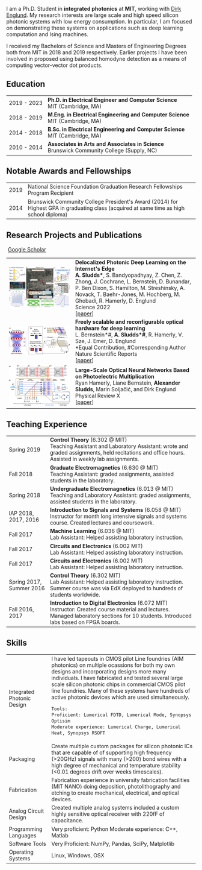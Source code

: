 I am a Ph.D. Student in **integrated photonics** at **MIT**, working with [Dirk Englund](https://www.rle.mit.edu/qp/). My research interests are large scale and high speed  silicon photonic systems with low energy consumption. In particular, I am focused on demonstrating these systems on applications such as deep learning computation and Ising machines.<br>

I received my Bachelors of Science and Masters of Engineering Degrees both from MIT in 2018 and 2019 respectively. Earlier projects I have been involved in proposed using balanced homodyne detection as a means of computing vector-vector dot products.



## <i class="fa fa-chevron-right"></i> Education

<table class="table table-hover">
  <tr>
    <td class="col-md-3"> 2019 - 2023 </td>
    <td>
        <strong>Ph.D. in Electrical Engineer and Computer Science </strong>
        <br>
      MIT (Cambridge, MA)
    </td>
  </tr>
  <tr>
    <td class="col-md-3"> 2018 - 2019 </td>
    <td>
        <strong>M.Eng. in Electrical Engineering and Computer Science</strong>
        <br>
      MIT (Cambridge, MA)
    </td>
  </tr>
  <tr>
    <td class="col-md-3"> 2014 - 2018</td>
    <td>
        <strong>B.Sc. in Electrical Engineering and Computer Science</strong>
        <br>
      MIT (Cambridge, MA)
    </td>
  </tr>
  <tr>
    <td class="col-md-3"> 2010 - 2014</td>
    <td>
      <strong> Associates in Arts and Associates in Science </strong>
      <br>
      Brunswick Community College (Supply, NC)
    </td>
  </tr>
</table>

## <i class="fa fa-chevron-right"></i> Notable Awards and Fellowships
<table class="table table-hover">
<tr>
  <td class='col-md-2'>2019</td>
  <td>
   National Science Foundation Graduation Research Fellowships Program Recipient
    <!--  -->
  </td>
</tr>
  
<tr>
  <td class='col-md-2'>2014</td>
  <td>
    Brunswick Community College President's Award (2014) for Highest GPA in graduating class (acquired at same time as high school diploma)
  </td>
</tr>

</table>

## <i class="fa fa-chevron-right"></i> Research Projects and Publications <a href=""><i class="fa fa-code-fork" aria-hidden="true"></i></a>

<a href="https://scholar.google.com/citations?user=xQ3bAK0AAAAJ&hl=en" class="btn btn-primary" style="padding: 0.3em;">
  <i class="ai ai-google-scholar"></i> Google Scholar
</a>
<table class="table table-hover">
  
<tr>
<td class="col-md-3"><a href='https://arxiv.org/abs/2203.05466' target='_blank'><img src="images/publications/netcast.png"/></a> </td>
<td>
    <strong>Delocalized Photonic Deep Learning on the Internet's Edge</strong><br>
    <strong>A. Sludds*</strong>, S. Bandyopadhyay, Z. Chen, Z. Zhong, J. Cochrane, L. Bernstein, D. Bunandar, P. Ben Dixon, S. Hamilton, M. Streshinsky, A. Novack, T. Baehr-Jones, M. Hochberg, M. Ghobadi, R. Hamerly, D. Englund <br>
    Science 2022 <br>
    [<a href='https://www.science.org/doi/10.1126/science.abq8271' target='_blank'>paper</a>] <br>
    
<div id="abs_demetcisantorella" style="text-align: justify; display: none" markdown="1">
Advances in deep neural networks (DNNs) are transforming science and technology. However, the increasing computational demands of the most powerful DNNs limit deployment on low-power devices, such as smartphones and sensors -- and this trend is accelerated by the simultaneous move towards Internet-of-Things (IoT) devices. Numerous efforts are underway to lower power consumption, but a fundamental bottleneck remains due to energy consumption in matrix algebra, even for analog approaches including neuromorphic, analog memory and photonic meshes. Here we introduce and demonstrate a new approach that sharply reduces energy required for matrix algebra by doing away with weight memory access on edge devices, enabling orders of magnitude energy and latency reduction. At the core of our approach is a new concept that decentralizing the DNN for delocalized, optically accelerated matrix algebra on edge devices. Using a silicon photonic smart transceiver, we demonstrate experimentally that this scheme, termed Netcast, dramatically reduces energy consumption. We demonstrate operation in a photon-starved environment with 40 aJ/multiply of optical energy for 98.8% accurate image recognition and <1 photon/multiply using single photon detectors. Furthermore, we show realistic deployment of our system, classifying images with 3 THz of bandwidth over 86 km of deployed optical fiber in a Boston-area fiber network. Our approach enables computing on a new generation of edge devices with speeds comparable to modern digital electronics and power consumption that is orders of magnitude lower
</div>
</td>
</tr>

  
  
<tr>
<td class="col-md-3"><a href='https://www.nature.com/articles/s41598-021-82543-3' target='_blank'><img src="images/publications/freely_scalable.jpg"/></a> </td>
<td>
    <strong>Freely scalable and reconfigurable optical hardware for deep learning</strong><br>
    L. Bernstein*#, <strong>A. Sludds*#</strong>, R. Hamerly, V. Sze, J. Emer, D. Englund <br>
     *Equal Contribution, #Corresponding Author<br>
    Nature Scientific Reports <br>
    [<a href='https://www.nature.com/articles/s41598-021-82543-3' target='_blank'>paper</a>] <br>
    
<div id="abs_demetcisantorella" style="text-align: justify; display: none" markdown="1">
As deep neural network (DNN) models grow ever-larger, they can achieve higher accuracy and solve more complex problems. This trend has been enabled by an increase in available compute power; however, efforts to continue to scale electronic processors are impeded by the costs of communication, thermal management, power delivery and clocking. To improve scalability, we propose a digital optical neural network (DONN) with intralayer optical interconnects and reconfigurable input values. The path-length-independence of optical energy consumption enables information locality between a transmitter and a large number of arbitrarily arranged receivers, which allows greater flexibility in architecture design to circumvent scaling limitations. In a proof-of-concept experiment, we demonstrate optical multicast in the classification of 500 MNIST images with a 3-layer, fully-connected network. We also analyze the energy consumption of the DONN and find that digital optical data transfer is beneficial over electronics when the spacing of computational units is on the order of >10μm.
</div>
</td>
</tr>
  

<tr>
<td class="col-md-3"><a href='https://journals.aps.org/prx/abstract/10.1103/PhysRevX.9.021032' target='_blank'><img src="images/publications/prx.png"/></a> </td>
<td>
    <strong>Large-Scale Optical Neural Networks Based on Photoelectric Multiplication</strong><br>
  Ryan Hamerly, Liane Bernstein, <strong>Alexander Sludds</strong>, Marin Soljačić, and Dirk Englund <br>
    Physical Review X<br>
    [<a href='https://journals.aps.org/prx/abstract/10.1103/PhysRevX.9.021032' target='_blank'>paper</a>] <br>
    
<div id="abs_demetcisantorella" style="text-align: justify; display: none" markdown="1">
Recent success in deep neural networks has generated strong interest in hardware accelerators to improve speed and energy consumption. This paper presents a new type of photonic accelerator based on coherent detection that is scalable to large (N≳106) networks and can be operated at high (gigahertz) speeds and very low (subattojoule) energies per multiply and accumulate (MAC), using the massive spatial multiplexing enabled by standard free-space optical components. In contrast to previous approaches, both weights and inputs are optically encoded so that the network can be reprogrammed and trained on the fly. Simulations of the network using models for digit and image classification reveal a “standard quantum limit” for optical neural networks, set by photodetector shot noise. This bound, which can be as low as 50  zJ/MAC, suggests that performance below the thermodynamic (Landauer) limit for digital irreversible computation is theoretically possible in this device. The proposed accelerator can implement both fully connected and convolutional networks. We also present a scheme for backpropagation and training that can be performed in the same hardware. This architecture will enable a new class of ultralow-energy processors for deep learning.
</div>
</td>
</tr>
  
</table>


## <i class="fa fa-chevron-right"></i> Teaching Experience
<table class="table table-hover">
<tr>
  <td class='col-md-1'>Spring 2019</td>
  <td><strong>Control Theory</strong> (6.302 @ MIT)<br>
  Teaching Assistant and Laboratory Assistant: wrote and graded assignments, held recitations and office hours. Assisted in weekly lab assignments.</td>
</tr>
  
<tr>
  <td class='col-md-1'>Fall 2018</td>
  <td><strong>Graduate Electromagnetics</strong> (6.630 @ MIT)<br>
   Teaching Assistant: graded assignments, assisted students in the laboratory.</td>
</tr>
  
<tr>
  <td class='col-md-1'>Spring 2018</td>
  <td><strong>Undergraduate Electromagnetics</strong> (6.013 @ MIT)<br>
   Teaching and Laboratory Assistant: graded assignments, assisted students in the laboratory.</td>
</tr>
  
<tr>
  <td class='col-md-1'>IAP 2018, 2017, 2016</td>
  <td><strong>Introduction to Signals and Systems </strong> (6.058 @ MIT)<br>
   Instructor for month long intensive signals and systems course. Created lectures and coursework. </td>
</tr>
  
<tr>
  <td class='col-md-1'>Fall 2017</td>
  <td><strong>Machine Learning </strong> (6.036 @ MIT)<br>
   Lab Assistant: Helped assisting laboratory instruction. </td>
</tr>
  
<tr>
  <td class='col-md-1'>Fall 2017</td>
  <td><strong>Circuits and Electronics </strong> (6.002 MIT)<br>
   Lab Assistant: Helped assisting laboratory instruction. </td>
</tr>
    
<tr>
  <td class='col-md-1'>Fall 2017</td>
  <td><strong>Circuits and Electronics </strong> (6.002 MIT)<br>
   Lab Assistant: Helped assisting laboratory instruction. </td>
</tr>
    
<tr>
  <td class='col-md-1'>Spring 2017, Summer 2016</td>
  <td><strong>Control Theory </strong> (6.302 MIT)<br>
   Lab Assistant: Helped assisting laboratory instruction. Summer course was via EdX deployed to hundreds of students worldwide.</td>
</tr>
    
<tr>
  <td class='col-md-1'>Fall 2016, 2017</td>
  <td><strong>Introduction to Digital Electronics </strong> (6.072 MIT)<br>
   Instructor: Created course material and lectures. Managed laboratory sections for 10 students. Introduced labs based on FPGA boards.</td>
</tr>
    
</table>

## <i class="fa fa-chevron-right"></i> Skills
<table class="table table-hover">
  
<tr>
  <td class='col-md-2'>Integrated Photonic Design</td>
  <td>
    I have led tapeouts in CMOS pilot Line foundries (AIM photonics) on multiple ocassions for both my own designs and incorporating designs more many individuals. I have fabricated and tested several large scale silicon photonic chips in commercial CMOS pilot line foundries. Many of these systems have hundreds of active photonic devices which are used simultaneously. 
    
    Tools:
    Proficient: Lumerical FDTD, Lumerical Mode, Synopsys Optisim
    Moderate experience: Lumerical Charge, Lumerical Heat, Synopsys RSOFT
  </td>
</tr>
  
<tr>
  <td class='col-md-2'>Packaging</td>
  <td>
    Create multiple custom packages for silicon photonic ICs that are capable of of supporting high frequency (>20GHz) signals with many (>200) bond wires with a high degree of mechanical and temperature stability (<0.01 degrees drift over weeks timescales).
  </td>
</tr>
  
<tr>
  <td class='col-md-2'>Fabrication</td>
  <td>
    Fabrication experience in university fabrication facilities (MIT NANO) doing deposition, photolithography and etching to create mechanical, electrical, and optical devices.
  </td>
</tr>
  
<tr>
  <td class='col-md-2'>Analog Circuit Design</td>
  <td>
    Created multiple analog systems included a custom highly sensitive optical receiver with 220fF of capacitance.
  </td>
</tr>
  
<tr>
  <td class='col-md-2'>Programming Languages</td>
  <td>
    Very proficient: Python
    Moderate experience: C++, Matlab
  </td>
</tr>
  
<tr>
<td class='col-md-2'>Software Tools</td>
<td>
  Very Proficient: NumPy, Pandas, SciPy, Matplotlib
</td>
</tr>
  
<tr>
<td class='col-md-2'>Operating Systems</td>
<td>
  Linux, Windows, OSX
</td>
</tr>
</table>
